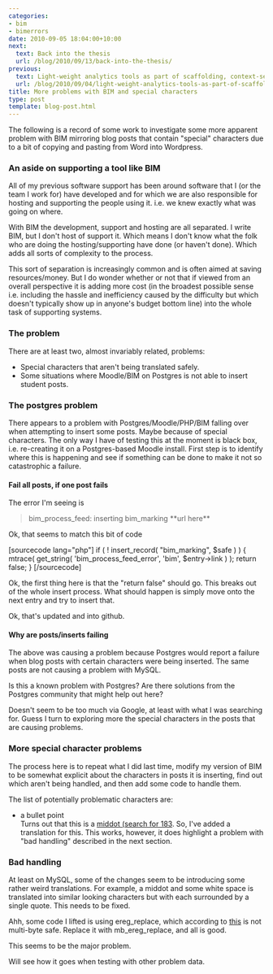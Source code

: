 ```yaml
---
categories:
- bim
- bimerrors
date: 2010-09-05 18:04:00+10:00
next:
  text: Back into the thesis
  url: /blog/2010/09/13/back-into-the-thesis/
previous:
  text: Light-weight analytics tools as part of scaffolding, context-sensitive conglomerations
  url: /blog/2010/09/04/light-weight-analytics-tools-as-part-of-scaffolding-context-sensitive-conglomerations/
title: More problems with BIM and special characters
type: post
template: blog-post.html
---
```

The following is a record of some work to investigate some more apparent problem with BIM mirroring blog posts that contain "special" characters due to a bit of copying and pasting from Word into Wordpress.

### An aside on supporting a tool like BIM

All of my previous software support has been around software that I (or the team I work for) have developed and for which we are also responsible for hosting and supporting the people using it. i.e. we knew exactly what was going on where.

With BIM the development, support and hosting are all separated. I write BIM, but I don't host of support it. Which means I don't know what the folk who are doing the hosting/supporting have done (or haven't done). Which adds all sorts of complexity to the process.

This sort of separation is increasingly common and is often aimed at saving resources/money. But I do wonder whether or not that if viewed from an overall perspective it is adding more cost (in the broadest possible sense i.e. including the hassle and inefficiency caused by the difficulty but which doesn't typically show up in anyone's budget bottom line) into the whole task of supporting systems.

### The problem

There are at least two, almost invariably related, problems:

- Special characters that aren't being translated safely.
- Some situations where Moodle/BIM on Postgres is not able to insert student posts.

### The postgres problem

There appears to a problem with Postgres/Moodle/PHP/BIM falling over when attempting to insert some posts. Maybe because of special characters. The only way I have of testing this at the moment is black box, i.e. re-creating it on a Postgres-based Moodle install. First step is to identify where this is happening and see if something can be done to make it not so catastrophic a failure.

#### Fail all posts, if one post fails

The error I'm seeing is

> bim\_process\_feed: inserting bim\_marking \*\*url here\*\*

Ok, that seems to match this bit of code

\[sourcecode lang="php"\] if ( ! insert\_record( "bim\_marking", $safe ) ) { mtrace( get\_string( 'bim\_process\_feed\_error', 'bim', $entry->link ) ); return false; } \[/sourcecode\]

Ok, the first thing here is that the "return false" should go. This breaks out of the whole insert process. What should happen is simply move onto the next entry and try to insert that.

Ok, that's updated and into github.

#### Why are posts/inserts failing

The above was causing a problem because Postgres would report a failure when blog posts with certain characters were being inserted. The same posts are not causing a problem with MySQL.

Is this a known problem with Postgres? Are there solutions from the Postgres community that might help out here?

Doesn't seem to be too much via Google, at least with what I was searching for. Guess I turn to exploring more the special characters in the posts that are causing problems.

### More special character problems

The process here is to repeat what I did last time, modify my version of BIM to be somewhat explicit about the characters in posts it is inserting, find out which aren't being handled, and then add some code to handle them.

The list of potentially problematic characters are:

- a bullet point  
    Turns out that this is a [middot (search for 183](http://www.tedmontgomery.com/tutorial/htmlchrc.html). So, I've added a translation for this. This works, however, it does highlight a problem with "bad handling" described in the next section.

### Bad handling

At least on MySQL, some of the changes seem to be introducing some rather weird translations. For example, a middot and some white space is translated into similar looking characters but with each surrounded by a single quote. This needs to be fixed.

Ahh, some code I lifted is using ereg\_replace, which according to [this](http://www.rdeeson.com/weblog/61/using-multi-byte-character-sets-in-php-unicode-utf-8-etc.html) is not multi-byte safe. Replace it with mb\_ereg\_replace, and all is good.

This seems to be the major problem.

Will see how it goes when testing with other problem data.